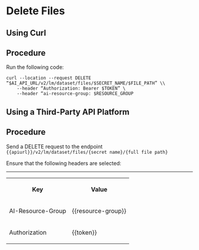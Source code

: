 <!-- loioedf9b1b0d47c4db69a5bfb56f290c711 -->

# Delete Files

<a name="task_i3h_n13_tcc"/>

<!-- task\_i3h\_n13\_tcc -->

## Using Curl



<a name="task_i3h_n13_tcc__steps_us3_fv3_tcc"/>

## Procedure

Run the following code:

```
curl --location --request DELETE “$AI_API_URL/v2/lm/dataset/files/$SECRET_NAME/$FILE_PATH” \\
	--header “Authorization: Bearer $TOKEN” \
	--header “ai-resource-group: $RESOURCE_GROUP
```

<a name="task_cxf_n13_tcc"/>

<!-- task\_cxf\_n13\_tcc -->

## Using a Third-Party API Platform



<a name="task_cxf_n13_tcc__steps_pyt_3v3_tcc"/>

## Procedure

Send a DELETE request to the endpoint `{{apiurl}}/v2/lm/dataset/files/{secret name}/{full file path}`

Ensure that the following headers are selected:

****


<table>
<tr>
<th valign="top">

Key

</th>
<th valign="top">

Value

</th>
</tr>
<tr>
<td valign="top">

AI-Resource-Group

</td>
<td valign="top">

\{\{resource-group\}\}

</td>
</tr>
<tr>
<td valign="top">

Authorization

</td>
<td valign="top">

\{\{token\}\}

</td>
</tr>
</table>

